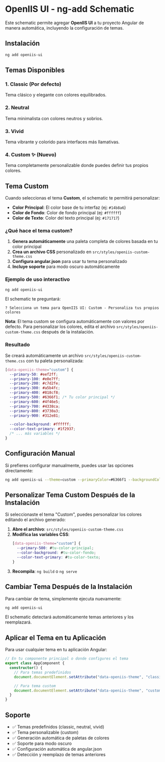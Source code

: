 # OpenIIS UI - ng-add Schematic

Este schematic permite agregar **OpenIIS UI** a tu proyecto Angular de manera automática, incluyendo la configuración de temas.

## Instalación

```bash
ng add openiis-ui
```

## Temas Disponibles

### 1. Classic (Por defecto)

Tema clásico y elegante con colores equilibrados.

### 2. Neutral

Tema minimalista con colores neutros y sobrios.

### 3. Vivid

Tema vibrante y colorido para interfaces más llamativas.

### 4. Custom ✨ (Nuevo)

Tema completamente personalizable donde puedes definir tus propios colores.

## Tema Custom

Cuando seleccionas el tema **Custom**, el schematic te permitirá personalizar:

- **Color Principal**: El color base de tu interfaz (ej: `#14b8a6`)
- **Color de Fondo**: Color de fondo principal (ej: `#ffffff`)
- **Color de Texto**: Color del texto principal (ej: `#171717`)

### ¿Qué hace el tema custom?

1. **Genera automáticamente** una paleta completa de colores basada en tu color principal
2. **Crea un archivo CSS** personalizado en `src/styles/openiis-custom-theme.css`
3. **Configura angular.json** para usar tu tema personalizado
4. **Incluye soporte** para modo oscuro automáticamente

### Ejemplo de uso interactivo

```bash
ng add openiis-ui
```

El schematic te preguntará:

```
? Selecciona un tema para OpenIIS UI: Custom - Personaliza tus propios colores
```

**Nota**: El tema custom se configura automáticamente con valores por defecto. Para personalizar los colores, edita el archivo `src/styles/openiis-custom-theme.css` después de la instalación.

### Resultado

Se creará automáticamente un archivo `src/styles/openiis-custom-theme.css` con tu paleta personalizada:

```css
[data-openiis-theme="custom"] {
  --primary-50: #eef2ff;
  --primary-100: #e0e7ff;
  --primary-200: #c7d2fe;
  --primary-300: #a5b4fc;
  --primary-400: #818cf8;
  --primary-500: #6366f1; /* Tu color principal */
  --primary-600: #4f46e5;
  --primary-700: #4338ca;
  --primary-800: #3730a3;
  --primary-900: #312e81;

  --color-background: #ffffff;
  --color-text-primary: #1f2937;
  /* ... más variables */
}
```

## Configuración Manual

Si prefieres configurar manualmente, puedes usar las opciones directamente:

```bash
ng add openiis-ui --theme=custom --primaryColor=#6366f1 --backgroundColor=#ffffff --textColor=#1f2937
```

## Personalizar Tema Custom Después de la Instalación

Si seleccionaste el tema "Custom", puedes personalizar los colores editando el archivo generado:

1. **Abre el archivo**: `src/styles/openiis-custom-theme.css`
2. **Modifica las variables CSS**:
   ```css
   [data-openiis-theme="custom"] {
     --primary-500: #tu-color-principal;
     --color-background: #tu-color-fondo;
     --color-text-primary: #tu-color-texto;
   }
   ```
3. **Recompila**: `ng build` o `ng serve`

## Cambiar Tema Después de la Instalación

Para cambiar de tema, simplemente ejecuta nuevamente:

```bash
ng add openiis-ui
```

El schematic detectará automáticamente temas anteriores y los reemplazará.

## Aplicar el Tema en tu Aplicación

Para usar cualquier tema en tu aplicación Angular:

```typescript
// En tu componente principal o donde configures el tema
export class AppComponent {
  constructor() {
    // Para temas predefinidos
    document.documentElement.setAttribute("data-openiis-theme", "classic");

    // Para tema custom
    document.documentElement.setAttribute("data-openiis-theme", "custom");
  }
}
```

## Soporte

- ✅ Temas predefinidos (classic, neutral, vivid)
- ✅ Tema personalizable (custom)
- ✅ Generación automática de paletas de colores
- ✅ Soporte para modo oscuro
- ✅ Configuración automática de angular.json
- ✅ Detección y reemplazo de temas anteriores
